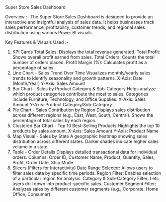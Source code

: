 Super Store Sales Dashboard 

Overview :-
The Super Store Sales Dashboard is designed to provide an interactive and insightful analysis of sales data. It helps businesses track sales performance, profitability, customer trends, and regional sales distribution using various Power BI visuals.

Key Features & Visuals Used :-
1. KPI Cards
Total Sales: Displays the total revenue generated.
Total Profit: Shows overall profit earned from sales.
Total Orders: Counts the total number of orders placed.
Profit Margin (%): Calculates profit as a percentage of sales.
2. Line Chart - Sales Trend Over Time
Visualizes monthly/yearly sales trends to identify seasonality and growth patterns.
X-Axis: Date (Month/Year)
Y-Axis: Sales Amount
3. Bar Chart - Sales by Product Category & Sub-Category
Helps analyze which product categories contribute the most to sales.
Categories include Furniture, Technology, and Office Supplies.
X-Axis: Sales Amount
Y-Axis: Product Category/Sub-Category
4. Pie Chart - Sales Contribution by Region
Displays sales distribution across different regions (e.g., East, West, South, Central).
Shows the percentage of total sales by each region.
5. Clustered Bar Chart - Top 10 Best-Selling Products
Highlights the top 10 products by sales amount.
X-Axis: Sales Amount
Y-Axis: Product Name
6. Map Visual - Sales by State
A geographic heatmap showing sales distribution across different states.
Darker shades indicate higher sales volume in a state.
7. Table - Order Details
Displays detailed transactional data for individual orders.
Columns: Order ID, Customer Name, Product, Quantity, Sales, Profit, Order Date, Ship Mode.
8. Slicers (Filters for Interactivity)
Date Range Selector: Allows users to filter sales data by specific time periods.
Region Filter: Enables selection of a particular region for analysis.
Category & Sub-Category Filter: Lets users drill down into product-specific sales.
Customer Segment Filter: Analyzes sales by different customer segments (e.g., Corporate, Home Office, Consumer).



